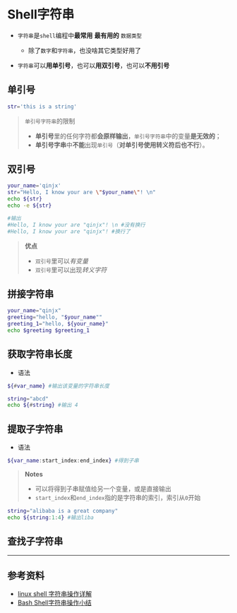 # Shell字符串

- `字符串`是`shell`编程中**最常用** **最有用的** `数据类型`
   - 除了`数字`和`字符串`，也没啥其它类型好用了

- `字符串`可以**用单引号**，也可以**用双引号**，也可以**不用引号**

## 单引号

```bash
str='this is a string'
```

>`单引号字符串`的限制 
> - **单引号**里的任何字符都**会原样输出**，`单引号字符串`中的变量**是无效的**；
> - **单引号字串**中**不能**出现`单引号`（**对单引号使用转义符后也不行**）。

## 双引号

```bash
your_name='qinjx'
str="Hello, I know your are \"$your_name\"! \n"
echo ${str}
echo -e ${str}

#输出
#Hello, I know your are "qinjx"! \n #没有换行
#Hello, I know your are "qinjx"! #换行了


```

> **优点**  
> - `双引号`里可以*有变量*
> - `双引号`里可以出现*转义字符*

## 拼接字符串

```bash
your_name="qinjx"
greeting="hello, "$your_name""
greeting_1="hello, ${your_name}"
echo $greeting $greeting_1
```

## 获取字符串长度
- 语法
```bash
${#var_name} #输出该变量的字符串长度
```

```bash
string="abcd"
echo ${#string} #输出 4
```

## 提取子字符串

- 语法

```bash
${var_name:start_index:end_index} #得到子串
```
> **Notes**  
> - 可以将得到子串赋值给另一个变量，或是直接输出
> - `start_index`和`end_index`指的是字符串的索引，索引从`0`开始

```bash
string="alibaba is a great company"
echo ${string:1:4} #输出liba
```

## 查找子字符串
-----------

## 参考资料
- [linux shell 字符串操作详解](http://justcoding.iteye.com/blog/1963463)
- [Bash Shell字符串操作小结](https://www.centos.bz/2013/08/bash-shell-string-operate-summary/)


